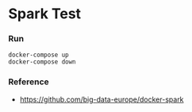# Spark Test

### Run
```
docker-compose up
docker-compose down
```

### Reference
- https://github.com/big-data-europe/docker-spark
